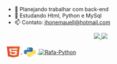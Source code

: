 - 🔭 Planejando trabalhar com back-end
- 🌱 Estudando Html, Python e MySql
- 📫 Contato: jhonemauell@hotmail.com

<div align="center">
  <a href="https://github.com/Jhonatas-Araujo">
  <img height="180em" src="https://github-readme-stats.vercel.app/api?username=Jhonatas-Araujo&show_icons=true&theme=dracula&include_all_commits=true&count_private=true"/>
  <img height="180em" src="https://github-readme-stats.vercel.app/api/top-langs/?username=Jhonatas-Araujo&layout=compact&langs_count=7&theme=dracula"/>
</div>
<div style="display: inline_block"><br>
  <img align="center" alt="Rafa-HTML" height="30" width="40" src="https://raw.githubusercontent.com/devicons/devicon/master/icons/html5/html5-original.svg">
  <img align="center" alt="Rafa-Python" height="30" width="40" src="https://raw.githubusercontent.com/devicons/devicon/master/icons/python/python-original.svg">
  <img align="center" alt="Rafa-Python" height="30" width="40" src="https://cdn.jsdelivr.net/gh/devicons/devicon/icons/mysql/mysql-original.svg" />
</div>
